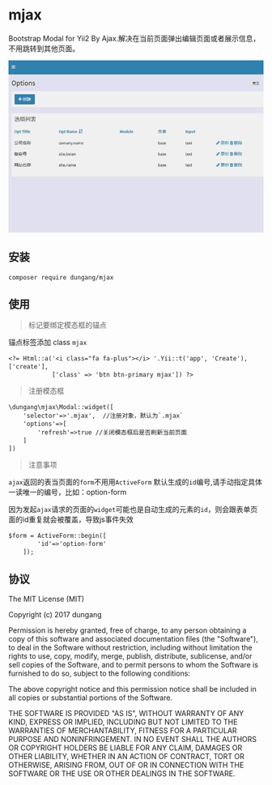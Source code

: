 # mjax

Bootstrap Modal for Yii2 By Ajax.解决在当前页面弹出编辑页面或者展示信息，不用跳转到其他页面。

![模态框](images/mjax.gif)

## 安装

```
composer require dungang/mjax
```

## 使用

> 标记要绑定模态框的锚点

锚点标签添加 class `mjax`

```
<?= Html::a('<i class="fa fa-plus"></i> '.Yii::t('app', 'Create'), ['create'],
            ['class' => 'btn btn-primary mjax']) ?>
```

> 注册模态框

```
\dungang\mjax\Modal::widget([
    'selector'=>'.mjax',  //注册对象，默认为`.mjax`
    'options'=>[
        'refresh'=>true //关闭模态框后是否刷新当前页面
    ]
])
```

> 注意事项

`ajax`返回的表当页面的`form`不用用`ActiveForm` 默认生成的`id`编号,请手动指定具体一读唯一的编号，比如：option-form

因为发起`ajax`请求的页面的`widget`可能也是自动生成的元素的`id`，则会跟表单页面的id重复就会被覆盖，导致js事件失效

```
$form = ActiveForm::begin([
        'id'=>'option-form'
    ]); 
```

## 协议

The MIT License (MIT)

Copyright (c) 2017 dungang

Permission is hereby granted, free of charge, to any person obtaining a copy of
this software and associated documentation files (the "Software"), to deal in
the Software without restriction, including without limitation the rights to
use, copy, modify, merge, publish, distribute, sublicense, and/or sell copies of
the Software, and to permit persons to whom the Software is furnished to do so,
subject to the following conditions:

The above copyright notice and this permission notice shall be included in all
copies or substantial portions of the Software.

THE SOFTWARE IS PROVIDED "AS IS", WITHOUT WARRANTY OF ANY KIND, EXPRESS OR
IMPLIED, INCLUDING BUT NOT LIMITED TO THE WARRANTIES OF MERCHANTABILITY, FITNESS
FOR A PARTICULAR PURPOSE AND NONINFRINGEMENT. IN NO EVENT SHALL THE AUTHORS OR
COPYRIGHT HOLDERS BE LIABLE FOR ANY CLAIM, DAMAGES OR OTHER LIABILITY, WHETHER
IN AN ACTION OF CONTRACT, TORT OR OTHERWISE, ARISING FROM, OUT OF OR IN
CONNECTION WITH THE SOFTWARE OR THE USE OR OTHER DEALINGS IN THE SOFTWARE.